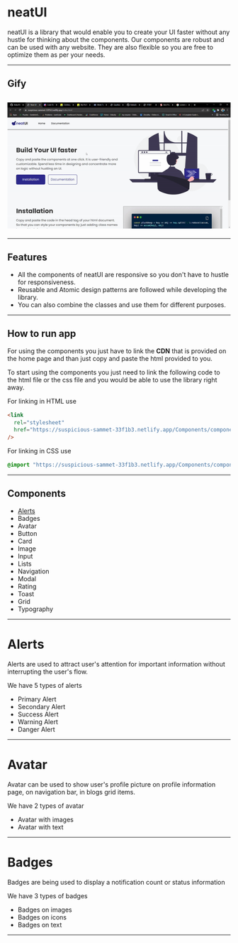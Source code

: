 # neatUI

neatUI is a library that would enable you to create your UI faster without any hustle for thinking about the components. Our components are robust and can be used with any website.
They are also flexible so you are free to optimize them as per your needs.

---

## Gify

## ![neatUI GIF](https://github.com/Ankur9669/neatUI-component-lib/blob/Dev-Branch/Images/neatUI.gif)

---

## Features

- All the components of neatUI are responsive so you don't have to hustle for responsiveness.
- Reusable and Atomic design patterns are followed while developing the library.
- You can also combine the classes and use them for different purposes.

---

## How to run app

For using the components you just have to link the **CDN** that is provided on the home page and than just copy and paste the html provided to you.

To start using the components you just need to link the following code to the html file or the css file and you would be able to use the library right away.

For linking in HTML use

```html
<link
  rel="stylesheet"
  href="https://suspicious-sammet-33f1b3.netlify.app/Components/components.css"
/>
```

For linking in CSS use

```css
@import "https://suspicious-sammet-33f1b3.netlify.app/Components/components.css";
```

---

## Components

- [Alerts](#Alerts)
- Badges
- Avatar
- Button
- Card
- Image
- Input
- Lists
- Navigation
- Modal
- Rating
- Toast
- Grid
- Typography

---

# Alerts

Alerts are used to attract user's attention for important information without interrupting the user's flow.

We have 5 types of alerts

- Primary Alert
- Secondary Alert
- Success Alert
- Warning Alert
- Danger Alert

---

# Avatar

Avatar can be used to show user's profile picture on profile information page, on navigation bar, in blogs grid items.

We have 2 types of avatar

- Avatar with images
- Avatar with text

---

# Badges

Badges are being used to display a notification count or status information

We have 3 types of badges

- Badges on images
- Badges on icons
- Badges on text

---
